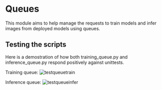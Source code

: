 # Queues

This module aims to help manage the requests to train models and infer images from deployed models using queues.

## Testing the scripts

Here is a demostration of how both training_queue.py and inference_queue.py respond positively against unittests.

Training queue:
![testqueuetrain](https://github.com/iperezgamiz/DIY_ML/assets/144547977/bb6b3597-5af9-4dfb-9d79-a0241e349e31)

Inference queue:
![testqueueinfer](https://github.com/iperezgamiz/DIY_ML/assets/144547977/ab2ea601-2a48-4a0f-a3fc-85943f4ca17e)
